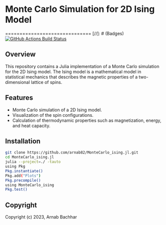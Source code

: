 # Monte Carlo Simulation for 2D Ising Model
==============================
[//]: # (Badges)
[![GitHub Actions Build Status](https://github.com/arnab82/MonteCarlo_ising.jl/.github/workflows/blank.yml//badge.svg)](https://github.com/arnab82/MonteCarlo_ising.jl/actions)

## Overview

This repository contains a Julia implementation of a Monte Carlo simulation for the 2D Ising model. The Ising model is a mathematical model in statistical mechanics that describes the magnetic properties of a two-dimensional lattice of spins.

## Features

- Monte Carlo simulation of a 2D Ising model.
- Visualization of the spin configurations.
- Calculation of thermodynamic properties such as magnetization, energy, and heat capacity.

## Installation
```bash
git clone https://github.com/arnab82/MonteCarlo_ising.jl.git
cd MonteCarlo_ising.jl
julia --project=./ -tauto
using Pkg
Pkg.instantiate()
Pkg.add("Plots")
Pkg.precompile()
using MonteCarlo_ising
Pkg.test()
```
## Copyright

Copyright (c) 2023, Arnab Bachhar
